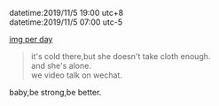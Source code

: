 datetime:2019/11/5 19:00 utc+8  
datetime:2019/11/5 07:00 utc-5  

[img per day](../imgs/Image001.jpg)  

> it's cold there,but she doesn't take cloth enough.  
> and she's alone.  
> we video talk on wechat.  

baby,be strong,be better.  
